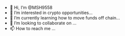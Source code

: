 - 👋 Hi, I’m @MSH9558
- 👀 I’m interested in crypto opportunities...
- 🌱 I’m currently learning how to move funds off chain...
- 💞️ I’m looking to collaborate on ...
- 📫 How to reach me ...

<!---
MSH9558/MSH9558 is a ✨ special ✨ repository because its `README.md` (this file) appears on your GitHub profile.
You can click the Preview link to take a look at your changes.
--->
